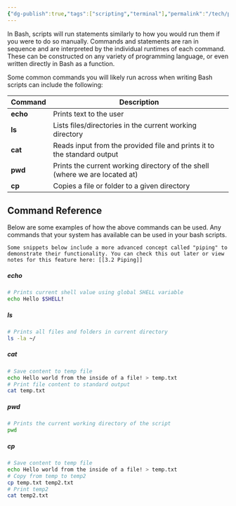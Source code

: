 ```yaml
---
{"dg-publish":true,"tags":["scripting","terminal"],"permalink":"/tech/programming/bash/2-basic-concepts/2-1-running-commands/","dgPassFrontmatter":true,"created":"2024-03-04T11:43:23.780-05:00","updated":"2024-03-05T15:37:48.757-05:00"}
---
```


In Bash, scripts will run statements similarly to how you would run them if you were to do so manually. Commands and statements are ran in sequence and are interpreted by the individual runtimes of each command. These can be constructed on any variety of programming language, or even written directly in Bash as a function.

Some common commands you will likely run across when writing Bash scripts can include the following:

| Command  | Description                                                                 |
| -------- | --------------------------------------------------------------------------- |
| **echo** | Prints text to the user                                                     |
| **ls**   | Lists files/directories in the current working directory                    |
| **cat**  | Reads input from the provided file and prints it to the standard output     |
| **pwd**  | Prints the current working directory of the shell (where we are located at) |
| **cp**   | Copies a file or folder to a given directory                                |
## Command Reference


Below are some examples of how the above commands can be used. Any commands that your system has available can be used in your bash scripts.

```ad-warning
Some snippets below include a more advanced concept called "piping" to demonstrate their functionality. You can check this out later or view notes for this feature here: [[3.2 Piping]]
```
##### echo

```bash
# Prints current shell value using global SHELL variable
echo Hello $SHELL!
```

##### ls

```bash
# Prints all files and folders in current directory
ls -la ~/
```

##### cat

```bash
# Save content to temp file
echo Hello world from the inside of a file! > temp.txt
# Print file content to standard output
cat temp.txt
```

##### pwd

```bash
# Prints the current working directory of the script
pwd
```

##### cp

```bash
# Save content to temp file
echo Hello world from the inside of a file! > temp.txt
# Copy from temp to temp2
cp temp.txt temp2.txt
# Print temp2
cat temp2.txt
```